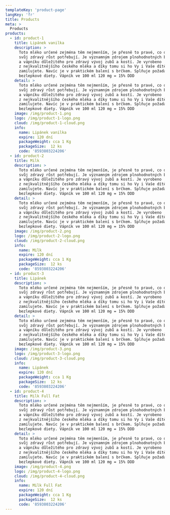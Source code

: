 ```yaml
---
templateKey: 'product-page'
langKey: 'fr'
title: Products
meta: >
  Products
products:
  - id: product-1
    title: Lipánek vanilka
    description: >
      Toto mléko určené zejména těm nejmenším, je přesně to pravé, co děti pro
      svůj zdravý růst potřebují. Je významným zdrojem plnohodnotných bílkovin
      a vápníku důležitého pro zdravý vývoj zubů a kostí. Je vyrobeno
      z nejkvalitnějšího českého mléka a díky tomu si ho Vy i Vaše dítě
      zamilujete. Navíc je v praktickém balení s brčkem. Splňuje požadavky
      bezlepkové diety. Vápník ve 100 ml 120 mg = 15% DDD
    detail: >
      Toto mléko určené zejména těm nejmenším, je přesně to pravé, co děti pro
      svůj zdravý růst potřebují. Je významným zdrojem plnohodnotných bílkovin
      a vápníku důležitého pro zdravý vývoj zubů a kostí. Je vyrobeno
      z nejkvalitnějšího českého mléka a díky tomu si ho Vy i Vaše dítě
      zamilujete. Navíc je v praktickém balení s brčkem. Splňuje požadavky
      bezlepkové diety. Vápník ve 100 ml 120 mg = 15% DDD
    image: /img/product-1.png
    logo: /img/product-1-logo.png
    cloud: /img/product-1-cloud.png
    info:
      name: Lipánek vanilka
      expire: 120 dní
      packageWeight: cca 1 Kg
      packageSize: 	12 ks
      code: '8593803224206'
  - id: product-2
    title: Milk
    description: >
      Toto mléko určené zejména těm nejmenším, je přesně to pravé, co děti pro
      svůj zdravý růst potřebují. Je významným zdrojem plnohodnotných bílkovin
      a vápníku důležitého pro zdravý vývoj zubů a kostí. Je vyrobeno
      z nejkvalitnějšího českého mléka a díky tomu si ho Vy i Vaše dítě
      zamilujete. Navíc je v praktickém balení s brčkem. Splňuje požadavky
      bezlepkové diety. Vápník ve 100 ml 120 mg = 15% DDD
    detail: >
      Toto mléko určené zejména těm nejmenším, je přesně to pravé, co děti pro
      svůj zdravý růst potřebují. Je významným zdrojem plnohodnotných bílkovin
      a vápníku důležitého pro zdravý vývoj zubů a kostí. Je vyrobeno
      z nejkvalitnějšího českého mléka a díky tomu si ho Vy i Vaše dítě
      zamilujete. Navíc je v praktickém balení s brčkem. Splňuje požadavky
      bezlepkové diety. Vápník ve 100 ml 120 mg = 15% DDD
    image: /img/product-2.png
    logo: /img/product-2-logo.png
    cloud: /img/product-2-cloud.png
    info:
      name: Milk
      expire: 120 dní
      packageWeight: cca 1 Kg
      packageSize: 	12 ks
      code: '8593803224206'
  - id: product-3
    title: Lipánek
    description: >
      Toto mléko určené zejména těm nejmenším, je přesně to pravé, co děti pro
      svůj zdravý růst potřebují. Je významným zdrojem plnohodnotných bílkovin
      a vápníku důležitého pro zdravý vývoj zubů a kostí. Je vyrobeno
      z nejkvalitnějšího českého mléka a díky tomu si ho Vy i Vaše dítě
      zamilujete. Navíc je v praktickém balení s brčkem. Splňuje požadavky
      bezlepkové diety. Vápník ve 100 ml 120 mg = 15% DDD
    detail: >
      Toto mléko určené zejména těm nejmenším, je přesně to pravé, co děti pro
      svůj zdravý růst potřebují. Je významným zdrojem plnohodnotných bílkovin
      a vápníku důležitého pro zdravý vývoj zubů a kostí. Je vyrobeno
      z nejkvalitnějšího českého mléka a díky tomu si ho Vy i Vaše dítě
      zamilujete. Navíc je v praktickém balení s brčkem. Splňuje požadavky
      bezlepkové diety. Vápník ve 100 ml 120 mg = 15% DDD
    image: /img/product-3.png
    logo: /img/product-3-logo.png
    cloud: /img/product-3-cloud.png
    info:
      name: Lipánek
      expire: 120 dní
      packageWeight: cca 1 Kg
      packageSize: 	12 ks
      code: '8593803224206'
  - id: product-4
    title: Milk Full Fat
    description: >
      Toto mléko určené zejména těm nejmenším, je přesně to pravé, co děti pro
      svůj zdravý růst potřebují. Je významným zdrojem plnohodnotných bílkovin
      a vápníku důležitého pro zdravý vývoj zubů a kostí. Je vyrobeno
      z nejkvalitnějšího českého mléka a díky tomu si ho Vy i Vaše dítě
      zamilujete. Navíc je v praktickém balení s brčkem. Splňuje požadavky
      bezlepkové diety. Vápník ve 100 ml 120 mg = 15% DDD
    detail: >
      Toto mléko určené zejména těm nejmenším, je přesně to pravé, co děti pro
      svůj zdravý růst potřebují. Je významným zdrojem plnohodnotných bílkovin
      a vápníku důležitého pro zdravý vývoj zubů a kostí. Je vyrobeno
      z nejkvalitnějšího českého mléka a díky tomu si ho Vy i Vaše dítě
      zamilujete. Navíc je v praktickém balení s brčkem. Splňuje požadavky
      bezlepkové diety. Vápník ve 100 ml 120 mg = 15% DDD
    image: /img/product-4.png
    logo: /img/product-4-logo.png
    cloud: /img/product-4-cloud.png
    info:
      name: Milk Full Fat
      expire: 120 dní
      packageWeight: cca 1 Kg
      packageSize: 	12 ks
      code: '8593803224206'
---
```

